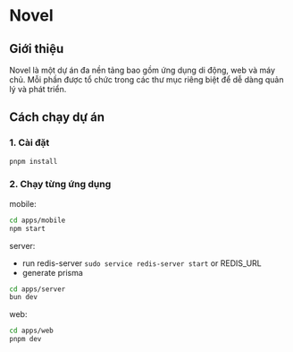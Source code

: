 # Novel

## Giới thiệu

Novel là một dự án đa nền tảng bao gồm ứng dụng di động, web và máy chủ. Mỗi phần được tổ chức trong các thư mục riêng biệt để dễ dàng quản lý và phát triển.

## Cách chạy dự án

### 1. Cài đặt

```bash
pnpm install
```

### 2. Chạy từng ứng dụng

mobile:

```bash
cd apps/mobile
npm start
```

server:

- run redis-server `sudo service redis-server start` or REDIS_URL
- generate prisma

```bash
cd apps/server
bun dev
```

web:

```bash
cd apps/web
pnpm dev
```
